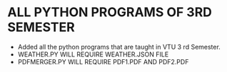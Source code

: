 # ALL PYTHON PROGRAMS OF 3RD SEMESTER 

- Added all the python programs that are taught in VTU 3 rd Semester. 
- WEATHER.PY WILL REQUIRE WEATHER.JSON FILE 
- PDFMERGER.PY WILL REQUIRE PDF1.PDF AND PDF2.PDF
